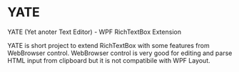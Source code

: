 # YATE
YATE (Yet anoter Text Editor) - WPF RichTextBox Extension

YATE is short project to extend RichTextBox with some features from WebBrowser control. WebBrowser control is very good for editing and parse HTML input from clipboard but it is not compatibile with WPF Layout.
